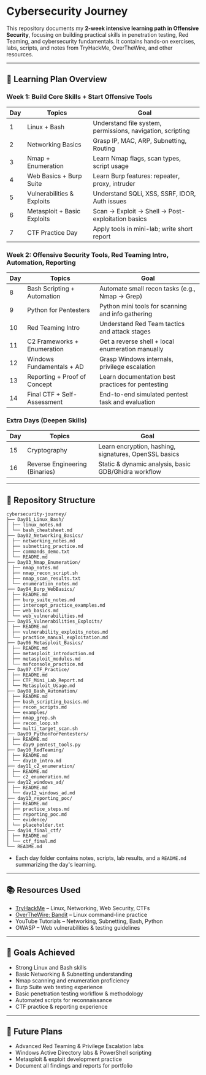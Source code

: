 # Cybersecurity Journey

This repository documents my **2-week intensive learning path in Offensive Security**, focusing on building practical skills in penetration testing, Red Teaming, and cybersecurity fundamentals. It contains hands-on exercises, labs, scripts, and notes from TryHackMe, OverTheWire, and other resources.

---

## 📅 Learning Plan Overview

### **Week 1: Build Core Skills + Start Offensive Tools**
| Day | Topics | Goal |
|-----|--------|------|
| 1   | Linux + Bash | Understand file system, permissions, navigation, scripting |
| 2   | Networking Basics | Grasp IP, MAC, ARP, Subnetting, Routing |
| 3   | Nmap + Enumeration | Learn Nmap flags, scan types, script usage |
| 4   | Web Basics + Burp Suite | Learn Burp features: repeater, proxy, intruder |
| 5   | Vulnerabilities & Exploits | Understand SQLi, XSS, SSRF, IDOR, Auth issues |
| 6   | Metasploit + Basic Exploits | Scan → Exploit → Shell → Post-exploitation basics |
| 7   | CTF Practice Day | Apply tools in mini-lab; write short report |

### **Week 2: Offensive Security Tools, Red Teaming Intro, Automation, Reporting**
| Day | Topics | Goal |
|-----|--------|------|
| 8   | Bash Scripting + Automation | Automate small recon tasks (e.g., Nmap → Grep) |
| 9   | Python for Pentesters | Python mini tools for scanning and info gathering |
| 10  | Red Teaming Intro | Understand Red Team tactics and attack stages |
| 11  | C2 Frameworks + Enumeration | Get a reverse shell + local enumeration manually |
| 12  | Windows Fundamentals + AD | Grasp Windows internals, privilege escalation |
| 13  | Reporting + Proof of Concept | Learn documentation best practices for pentesting |
| 14  | Final CTF + Self-Assessment | End-to-end simulated pentest task and evaluation |

### **Extra Days (Deepen Skills)**
| Day | Topics | Goal |
|-----|--------|------|
| 15   | Cryptography | Learn encryption, hashing, signatures, OpenSSL basics |
| 16   | Reverse Engineering (Binaries) | Static & dynamic analysis, basic GDB/Ghidra workflow |
---

## 📂 Repository Structure
```
cybersecurity-journey/
├── Day01_Linux_Bash/
│ ├── linux_notes.md
│ └── bash_cheatsheet.md
├── Day02_Networking_Basics/
│ ├── networking_notes.md
│ ├── subnetting_practice.md
│ ├── commands_demo.txt
│ └── README.md
├── Day03_Nmap_Enumeration/
│ ├── nmap_notes.md
│ ├── nmap_recon_script.sh
│ ├── nmap_scan_results.txt
│ └── enumeration_notes.md
├── Day04_Burp_WebBasics/
│ ├── README.md
│ ├── burp_suite_notes.md
│ ├── intercept_practice_examples.md
│ ├── web_basics.md
│ └── web_vulnerabilities.md
├── Day05_Vulnerabilities_Exploits/
│ ├── README.md
│ ├── vulnerability_exploits_notes.md
│ └── practice_manual_exploitation.md
├── Day06_Metasploit_Basics/
│ ├── README.md
│ ├── metasploit_introduction.md
│ ├── metasploit_modules.md
│ └── msfconsole_practice.md
├── Day07_CTF_Practice/
│ ├── README.md
│ ├── CTF_Mini_Lab_Report.md
│ └── Metasploit_Usage.md
├── Day08_Bash_Automation/
│ ├── README.md
│ ├── bash_scripting_basics.md
│ ├── recon_scripts.md
│ └── examples/
│ ├── nmap_grep.sh
│ ├── recon_loop.sh
│ └── multi_target_scan.sh
├── Day09_PythonForPentesters/
│ ├── README.md
│ └── day9_pentest_tools.py
├── Day10_RedTeaming/
│ ├── README.md
│ └── day10_intro.md
├── day11_c2_enumeration/
│ ├── README.md
│ └── c2_enumeration.md
├── day12_windows_ad/
│ ├── README.md
│ └── day12_windows_ad.md
├── day13_reporting_poc/
│ ├── README.md
│ ├── practice_steps.md
│ ├── reporting_poc.md
│ └── evidence/
│ └── placeholder.txt
├── day14_final_ctf/
│ ├── README.md
│ └── ctf_final.md
└── README.md
```


- Each day folder contains notes, scripts, lab results, and a `README.md` summarizing the day's learning.

---

## 📚 Resources Used

- [TryHackMe](https://tryhackme.com) – Linux, Networking, Web Security, CTFs  
- [OverTheWire: Bandit](https://overthewire.org/wargames/bandit/) – Linux command-line practice  
- YouTube Tutorials – Networking, Subnetting, Bash, Python  
- OWASP – Web vulnerabilities & testing guidelines

---

## 🎯 Goals Achieved

- Strong Linux and Bash skills  
- Basic Networking & Subnetting understanding  
- Nmap scanning and enumeration proficiency  
- Burp Suite web testing experience  
- Basic penetration testing workflow & methodology  
- Automated scripts for reconnaissance  
- CTF practice & reporting experience  

---

## 🔧 Future Plans

- Advanced Red Teaming & Privilege Escalation labs  
- Windows Active Directory labs & PowerShell scripting  
- Metasploit & exploit development practice  
- Document all findings and reports for portfolio  
